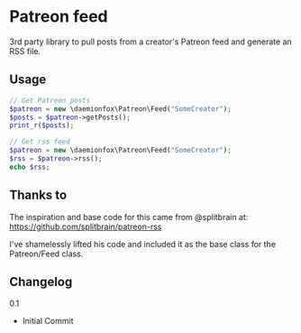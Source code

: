 Patreon feed
============

3rd party library to pull posts from a creator's Patreon feed and generate an RSS file.

Usage
----

```php
// Get Patreon posts
$patreon = new \daemionfox\Patreon\Feed("SomeCreator");
$posts = $patreon->getPosts();
print_r($posts);
```

```php
// Get rss feed 
$patreon = new \daemionfox\Patreon\Feed("SomeCreator");
$rss = $patreon->rss();
echo $rss;
```

Thanks to
----

The inspiration and base code for this came from @splitbrain at: https://github.com/splitbrain/patreon-rss

I've shamelessly lifted his code and included it as the base class for the Patreon/Feed class.


Changelog
----

0.1 
 * Initial Commit
